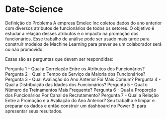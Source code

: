 # Date-Science


Definição do Problema
A empresa Emelec Inc coletou dados do ano anterior com diversos atributos de funcionários de todos os setores. O objetivo é estudar a relação desses atributos e o impacto na promoção dos funcionários. Esse trabalho de análise pode ser usado mais tarde para construir modelos de Machine Learning para prever se um colaborador será ou não promovido.

Essas são as perguntas que devem ser respondidas:

Pergunta 1 - Qual a Correlação Entre os Atributos dos Funcionários?
Pergunta 2 - Qual o Tempo de Serviço da Maioria dos Funcionários?
Pergunta 3 - Qual Avaliação do Ano Anterior Foi Mais Comum?
Pergunta 4 - Qual a Distribuição das Idades dos Funcionários?
Pergunta 5 - Qual o Número de Treinamentos Mais Frequente?
Pergunta 6 - Qual a Proporção dos Funcionários Por Canal de Recrutamento?
Pergunta 7 - Qual a Relação Entre a Promoção e a Avaliação do Ano Anterior?
Seu trabalho é limpar e preparar os dados e então construir um dashboard no Power BI para apresentar seus resultados.
